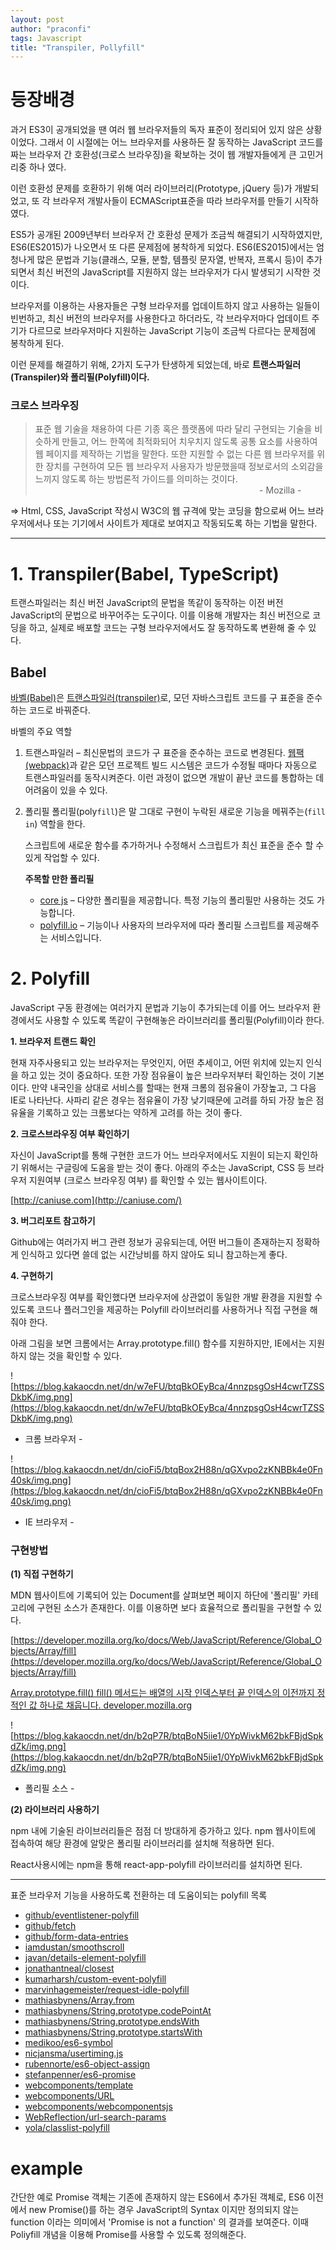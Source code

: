 ```yaml
---
layout: post
author: "praconfi"
tags: Javascript
title: "Transpiler, Pollyfill"
---
```


# **등장배경**

과거 ES3이 공개되었을 땐 여러 웹 브라우저들의 독자 표준이 정리되어 있지 않은 상황이었다. 그래서 이 시절에는 어느 브라우저를 사용하든 잘 동작하는 JavaScript 코드를 짜는 브라우저 간 호환성(크로스 브라우징)을 확보하는 것이 웹 개발자들에게 큰 고민거리중 하나 였다.

이런 호환성 문제를 호환하기 위해 여러 라이브러리(Prototype, jQuery 등)가 개발되었고, 또 각 브라우저 개발사들이 ECMAScript표준을 따라 브라우저를 만들기 시작하였다.

ES5가 공개된 2009년부터 브라우저 간 호환성 문제가 조금씩 해결되기 시작하였지만, ES6(ES2015)가 나오면서 또 다른 문제점에 봉착하게 되었다. ES6(ES2015)에서는 엄청나게 많은 문법과 기능(클래스, 모듈, 분할, 템플릿 문자열, 반복자, 프록시 등)이 추가되면서 최신 버전의 JavaScript를 지원하지 않는 브라우저가 다시 발생되기 시작한 것이다.

브라우저를 이용하는 사용자들은 구형 브라우저를 업데이트하지 않고 사용하는 일들이 빈번하고, 최신 버전의 브라우저를 사용한다고 하더라도, 각 브라우저마다 업데이트 주기가 다르므로 브라우저마다 지원하는 JavaScript 기능이 조금씩 다르다는 문제점에 봉착하게 된다.

이런 문제를 해결하기 위해, 2가지 도구가 탄생하게 되었는데, 바로 **트랜스파일러(Transpiler)와 폴리필(Polyfill)이다.**

### **크로스 브라우징**

> 표준 웹 기술을 채용하여 다른 기종 혹은 플랫폼에 따라 달리 구현되는 기술을 비슷하게 만들고, 어느 한쪽에 최적화되어 치우치지 않도록 공통 요소를 사용하여 웹 페이지를 제작하는 기법을 말한다. 또한 지원할 수 없는 다른 웹 브라우저를 위한 장치를 구현하여 모든 웹 브라우저 사용자가 방문했을때 정보로서의 소외감을 느끼지 않도록 하는 방법론적 가이드를 의미하는 것이다.                                                                                                                                - Mozilla -

⇒ Html, CSS, JavaScript 작성시 W3C의 웹 규격에 맞는 코딩을 함으로써 어느 브라우저에서나 또는 기기에서 사이트가 제대로 보여지고 작동되도록 하는 기법을 말한다.

---

# 1. **Transpiler(Babel, TypeScript)**

트랜스파일러는 최신 버전 JavaScript의 문법을 똑같이 동작하는 이전 버전 JavaScript의 문법으로 바꾸어주는 도구이다. 이를 이용해 개발자는 최신 버전으로 코딩을 하고, 실제로 배포할 코드는 구형 브라우저에서도 잘 동작하도록 변환해 줄 수 있다.

## Babel

[바벨(Babel)](https://babeljs.io/)은 [트랜스파일러(transpiler)](https://en.wikipedia.org/wiki/Source-to-source_compiler)로, 모던 자바스크립트 코드를 구 표준을 준수하는 코드로 바꿔준다.

바벨의 주요 역할

1. 트랜스파일러 – 최신문법의 코드가 구 표준을 준수하는 코드로 변경된다. [웹팩(webpack)](http://webpack.github.io/)과 같은 모던 프로젝트 빌드 시스템은 코드가 수정될 때마다 자동으로 트랜스파일러를 동작시켜준다. 이런 과정이 없으면 개발이 끝난 코드를 통합하는 데 어려움이 있을 수 있다.
2. 폴리필
폴리필(poly`fill`)은 말 그대로 구현이 누락된 새로운 기능을 메꿔주는(`fill in`) 역할을 한다.

    스크립트에 새로운 함수를 추가하거나 수정해서 스크립트가 최신 표준을 준수 할 수 있게 작업할 수 있다.

    **주목할 만한 폴리필** 

    - [core js](https://github.com/zloirock/core-js) – 다양한 폴리필을 제공합니다. 특정 기능의 폴리필만 사용하는 것도 가능합니다.
    - [polyfill.io](http://polyfill.io/) – 기능이나 사용자의 브라우저에 따라 폴리필 스크립트를 제공해주는 서비스입니다.

# 2. **Polyfill**

JavaScript 구동 환경에는 여러가지 문법과 기능이 추가되는데 이를 어느 브라우저 환경에서도 사용할 수 있도록 똑같이 구현해놓은 라이브러리를 폴리필(Polyfill)이라 한다. 

**1. 브라우저 트랜드 확인**

현재 자주사용되고 있는 브라우저는 무엇인지, 어떤 추세이고, 어떤 위치에 있는지 인식을 하고 있는 것이 중요하다. 또한 가장 점유율이 높은 브라우저부터 확인하는 것이 기본이다. 만약 내국인을 상대로 서비스를 할때는 현재 크롬의 점유율이 가장높고, 그 다음 IE로 나타난다. 사파리 같은 경우는 점유율이 가장 낮기때문에 고려를 하되 가장 높은 점유율을 기록하고 있는 크롬보다는 약하게 고려를 하는 것이 좋다.

**2. 크로스브라우징 여부 확인하기**

자신이 JavaScript를 통해 구현한 코드가 어느 브라우저에서도 지원이 되는지 확인하기 위해서는 구글링에 도움을 받는 것이 좋다. 아래의 주소는 JavaScript, CSS 등 브라우저 지원여부 (크로스 브라우징 여부) 를 확인할 수 있는 웹사이트이다.

[http://caniuse.com](http://caniuse.com/)

**3. 버그리포트 참고하기**

Github에는 여러가지 버그 관련 정보가 공유되는데, 어떤 버그들이 존재하는지 정확하게 인식하고 있다면 쓸데 없는 시간낭비를 하지 않아도 되니 참고하는게 좋다.

**4. 구현하기**

크로스브라우징 여부를 확인했다면 브라우저에 상관없이 동일한 개발 환경을 지원할 수 있도록 코드나 플러그인을 제공하는 Polyfill 라이브러리를 사용하거나 직접 구현을 해줘야 한다.

아래 그림을 보면 크롬에서는 Array.prototype.fill() 함수를 지원하지만, IE에서는 지원하지 않는 것을 확인할 수 있다.

![https://blog.kakaocdn.net/dn/w7eFU/btqBkOEyBca/4nnzpsgOsH4cwrTZSSDkbK/img.png](https://blog.kakaocdn.net/dn/w7eFU/btqBkOEyBca/4nnzpsgOsH4cwrTZSSDkbK/img.png)

- 크롬 브라우저 -

![https://blog.kakaocdn.net/dn/cioFi5/btqBox2H88n/qGXvpo2zKNBBk4e0Fn40sk/img.png](https://blog.kakaocdn.net/dn/cioFi5/btqBox2H88n/qGXvpo2zKNBBk4e0Fn40sk/img.png)

- IE 브라우저 -

### 구현방법

**(1) 직접 구현하기**

MDN 웹사이트에 기록되어 있는 Document를 살펴보면 페이지 하단에 '폴리필' 카테고리에 구현된 소스가 존재한다. 이를 이용하면 보다 효율적으로 폴리필을 구현할 수 있다.

[https://developer.mozilla.org/ko/docs/Web/JavaScript/Reference/Global_Objects/Array/fill](https://developer.mozilla.org/ko/docs/Web/JavaScript/Reference/Global_Objects/Array/fill)

[Array.prototype.fill()
fill() 메서드는 배열의 시작 인덱스부터 끝 인덱스의 이전까지 정적인 값 하나로 채웁니다.
developer.mozilla.org](https://developer.mozilla.org/ko/docs/Web/JavaScript/Reference/Global_Objects/Array/fill)

![https://blog.kakaocdn.net/dn/b2qP7R/btqBoN5iie1/0YpWivkM62bkFBjdSpkdZk/img.png](https://blog.kakaocdn.net/dn/b2qP7R/btqBoN5iie1/0YpWivkM62bkFBjdSpkdZk/img.png)

- 폴리필 소스 -

**(2) 라이브러리 사용하기**

npm 내에 기술된 라이브러리들은 점점 더 방대하게 증가하고 있다. npm 웹사이트에 접속하여 해당 환경에 알맞은 폴리필 라이브러리를 설치해 적용하면 된다.

React사용시에는 npm을 통해 react-app-polyfill 라이브러리를 설치하면 된다.

---

표준 브라우저 기능을 사용하도록 전환하는 데 도움이되는 polyfill 목록

- [github/eventlistener-polyfill](https://github.com/github/eventlistener-polyfill#readme)
- [github/fetch](https://github.com/github/fetch#readme)
- [github/form-data-entries](https://github.com/github/form-data-entries#readme)
- [iamdustan/smoothscroll](https://github.com/iamdustan/smoothscroll#readme)
- [javan/details-element-polyfill](https://github.com/javan/details-element-polyfill#readme)
- [jonathantneal/closest](https://github.com/jonathantneal/closest#readme)
- [kumarharsh/custom-event-polyfill](https://github.com/kumarharsh/custom-event-polyfill#readme)
- [marvinhagemeister/request-idle-polyfill](https://github.com/marvinhagemeister/request-idle-polyfill#readme)
- [mathiasbynens/Array.from](https://github.com/mathiasbynens/Array.from#readme)
- [mathiasbynens/String.prototype.codePointAt](https://github.com/mathiasbynens/String.prototype.codePointAt#readme)
- [mathiasbynens/String.prototype.endsWith](https://github.com/mathiasbynens/String.prototype.endsWith#readme)
- [mathiasbynens/String.prototype.startsWith](https://github.com/mathiasbynens/String.prototype.startsWith#readme)
- [medikoo/es6-symbol](https://github.com/medikoo/es6-symbol#readme)
- [nicjansma/usertiming.js](https://github.com/nicjansma/usertiming.js#readme)
- [rubennorte/es6-object-assign](https://github.com/rubennorte/es6-object-assign#readme)
- [stefanpenner/es6-promise](https://github.com/stefanpenner/es6-promise#readme)
- [webcomponents/template](https://github.com/webcomponents/template#template)
- [webcomponents/URL](https://github.com/webcomponents/URL#readme)
- [webcomponents/webcomponentsjs](https://github.com/webcomponents/webcomponentsjs#readme)
- [WebReflection/url-search-params](https://github.com/WebReflection/url-search-params#readme)
- [yola/classlist-polyfill](https://github.com/yola/classlist-polyfill#readme)

# example

간단한 예로 Promise 객체는 기존에 존재하지 않는 ES6에서 추가된 객체로, ES6 이전에서 new Promise()를 하는 경우 JavaScript의 Syntax 이지만 정의되지 않는 function 이라는 의미에서 'Promise is not a function' 의 결과를 보여준다. 이때 Poliyfill 개념을 이용해 Promise를 사용할 수 있도록 정의해준다.
